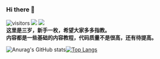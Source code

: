 ### Hi there 👋
![visitors](https://visitor-badge.glitch.me/badge?page_id=jhcgt4869)
![](https://img.shields.io/badge/Deep%20Learning%20Framework-paddlepaddle-red)
![](https://img.shields.io/badge/language-python-orange)  
**这里是三岁，新手一枚，希望大家多多指教。  
内容都是一些基础的内容教程，代码质量不是很高，还有待提高。**




![Anurag's GitHub stats](https://github-readme-stats.vercel.app/api?username=jhcgt4869&show_icons=true&theme=radical&cache_seconds=200*300)[![Top Langs](https://github-readme-stats.vercel.app/api/top-langs/?username=jhcgt4869&langs_count=8)](https://github.com/anuraghazra/github-readme-stats)


<!--
![](https://github-readme-stats.vercel.app/api?username=jhcgt4869&theme=dark)
**jhcgt4869/jhcgt4869** is a ✨ _special_ ✨ repository because its `README.md` (this file) appears on your GitHub profile.

Here are some ideas to get you started:

- 🔭 I’m currently working on ...
- 🌱 I’m currently learning ...
- 👯 I’m looking to collaborate on ...
- 🤔 I’m looking for help with ...
- 💬 Ask me about ...
- 📫 How to reach me: ...
- 😄 Pronouns: ...
- ⚡ Fun fact: ...
-->
